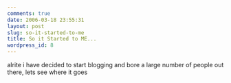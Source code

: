 ```yaml
---
comments: true
date: 2006-03-18 23:55:31
layout: post
slug: so-it-started-to-me
title: So it Started to ME...
wordpress_id: 8
---
```


alrite i have decided to start blogging and bore a large number of people out there, lets see where it goes

